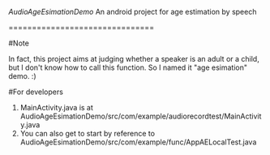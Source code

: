 *AudioAgeEsimationDemo*
An android project for age estimation by speech

===============================

#Note

In fact, this project aims at judging whether a speaker is an adult or a child, but I don't know how to call this function. So I named it "age esimation" demo. :)

#For developers

  1. MainActivity.java is at AudioAgeEsimationDemo/src/com/example/audiorecordtest/MainActivity.java
  2. You can also get to start by reference to AudioAgeEsimationDemo/src/com/example/func/AppAELocalTest.java
